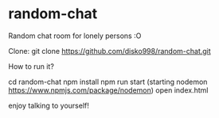# random-chat
Random chat room for lonely persons :O

Clone: 
git clone https://github.com/disko998/random-chat.git

How to run it?

cd random-chat
npm install
npm run start (starting nodemon https://www.npmjs.com/package/nodemon)
open index.html

enjoy talking to yourself!





